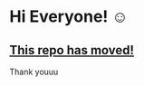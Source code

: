# Hi Everyone! ☺

## [This repo has moved!](https://github.com/h5bp/html5-boilerplate)

Thank youuu
